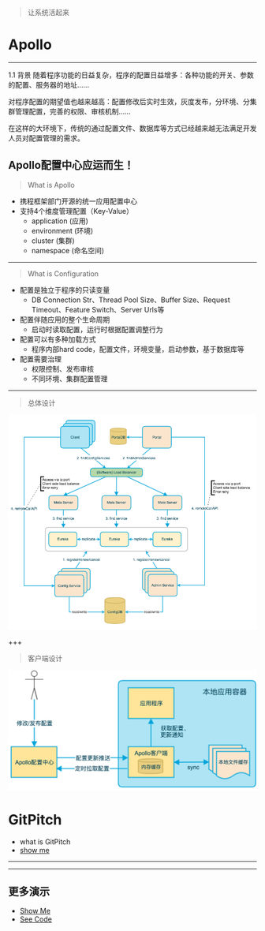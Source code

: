 > 让系统活起来
# Apollo

---
1.1 背景
随着程序功能的日益复杂，程序的配置日益增多：各种功能的开关、参数的配置、服务器的地址……

对程序配置的期望值也越来越高：配置修改后实时生效，灰度发布，分环境、分集群管理配置，完善的权限、审核机制……

在这样的大环境下，传统的通过配置文件、数据库等方式已经越来越无法满足开发人员对配置管理的需求。

Apollo配置中心应运而生！
---


> What is Apollo

* 携程框架部门开源的统一应用配置中心
* 支持4个维度管理配置（Key-Value）
    * application (应用)
    * environment (环境)
    * cluster (集群)
    * namespace (命名空间)

---

> What is Configuration

- 配置是独立于程序的只读变量
  - DB Connection Str、Thread Pool Size、Buffer Size、Request
Timeout、Feature Switch、Server Urls等
- 配置伴随应用的整个生命周期
    - 启动时读取配置，运行时根据配置调整行为
- 配置可以有多种加载方式
    - 程序内部hard code，配置文件，环境变量，启动参数，基于数据库等
- 配置需要治理
    - 权限控制、发布审核
    - 不同环境、集群配置管理

---

> 总体设计

![总体设计](https://github.com/KevinCai76/points/blob/master/Images/overall-architecture.png?raw=true)

+++

>  客户端设计

![客户端设计](https://github.com/KevinCai76/points/blob/master/Images/client-architecture.png?raw=true)

# GitPitch
* what is GitPitch
* [show me](https://gitpitch.com/KevinCai76/points)
---
 
---

## 更多演示

 - [Show Me](https://gitpitch.com/gitpitch/the-template#/)
 - [See Code](https://github.com/gitpitch/the-template)

